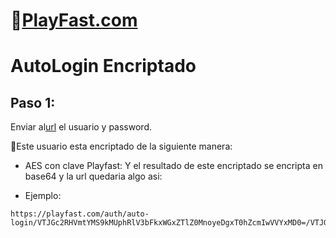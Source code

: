 # 👾[PlayFast.com](https://PlayFast.com) 
# AutoLogin Encriptado


## Paso 1:
Enviar al[url](https://playfast.com/auth/auto-login/usuario/password) el usuario y password.
 
🔐Este usuario esta encriptado de la siguiente manera:

- AES con clave Playfast:
Y el resultado de este encriptado se encripta en base64 y la url quedaria algo asi:

- Ejemplo:

```
https://playfast.com/auth/auto-login/VTJGc2RHVmtYMS9kMUphRlV3bFkxWGxZTlZ0MnoyeDgxT0hZcmIwVVYxMD0=/VTJGc2RHVmtYMTg2QjF4Y1lwTzQwdmNKNy94Zk5oNzkxeHFucHN2U3Y1MD0=

```
